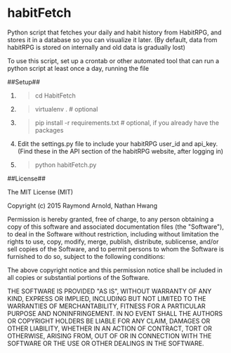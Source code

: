 habitFetch
============

Python script that fetches your daily and habit history from HabitRPG, and stores it in a database so you can visualize it later. (By default, data from habitRPG is stored on internally and old data is gradually lost)

To use this script, set up a crontab or other automated tool that can run a python script at least once a day, running the file

##Setup##


1) > cd HabitFetch

2) > virtualenv . # optional

3) > pip install -r requirements.txt # optional, if you already have the packages

4) Edit the settings.py file to include your habitRPG user_id and
api_key. (Find these in the API section of the habitRPG website, after
logging in)

5) > python habitFetch.py

##License##

The MIT License (MIT)

Copyright (c) 2015 Raymond Arnold, Nathan Hwang

Permission is hereby granted, free of charge, to any person obtaining a copy
of this software and associated documentation files (the "Software"), to deal
in the Software without restriction, including without limitation the rights
to use, copy, modify, merge, publish, distribute, sublicense, and/or sell
copies of the Software, and to permit persons to whom the Software is
furnished to do so, subject to the following conditions:

The above copyright notice and this permission notice shall be included in
all copies or substantial portions of the Software.

THE SOFTWARE IS PROVIDED "AS IS", WITHOUT WARRANTY OF ANY KIND, EXPRESS OR
IMPLIED, INCLUDING BUT NOT LIMITED TO THE WARRANTIES OF MERCHANTABILITY,
FITNESS FOR A PARTICULAR PURPOSE AND NONINFRINGEMENT. IN NO EVENT SHALL THE
AUTHORS OR COPYRIGHT HOLDERS BE LIABLE FOR ANY CLAIM, DAMAGES OR OTHER
LIABILITY, WHETHER IN AN ACTION OF CONTRACT, TORT OR OTHERWISE, ARISING FROM,
OUT OF OR IN CONNECTION WITH THE SOFTWARE OR THE USE OR OTHER DEALINGS IN
THE SOFTWARE.


<!-- ## Initializtion ##
```javascript
var habitapi = require('habit-rpg');
new habitapi(userId, apiKey);
```

## User ##
**GET /user**

Gets the full user object
```javascript
.user.getUser(function(response, error){})
``` -->
